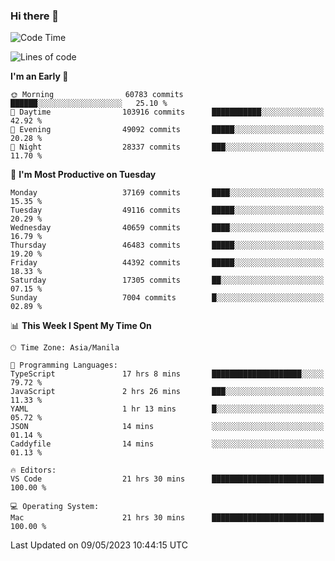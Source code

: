 ### Hi there 👋

<!--START_SECTION:waka-->
![Code Time](http://img.shields.io/badge/Code%20Time-3%2C917%20hrs%2023%20mins-blue)

![Lines of code](https://img.shields.io/badge/From%20Hello%20World%20I%27ve%20Written-99.5%20million%20lines%20of%20code-blue)

**I'm an Early 🐤** 

```text
🌞 Morning                60783 commits       ██████░░░░░░░░░░░░░░░░░░░   25.10 % 
🌆 Daytime                103916 commits      ███████████░░░░░░░░░░░░░░   42.92 % 
🌃 Evening                49092 commits       █████░░░░░░░░░░░░░░░░░░░░   20.28 % 
🌙 Night                  28337 commits       ███░░░░░░░░░░░░░░░░░░░░░░   11.70 % 
```
📅 **I'm Most Productive on Tuesday** 

```text
Monday                   37169 commits       ████░░░░░░░░░░░░░░░░░░░░░   15.35 % 
Tuesday                  49116 commits       █████░░░░░░░░░░░░░░░░░░░░   20.29 % 
Wednesday                40659 commits       ████░░░░░░░░░░░░░░░░░░░░░   16.79 % 
Thursday                 46483 commits       █████░░░░░░░░░░░░░░░░░░░░   19.20 % 
Friday                   44392 commits       █████░░░░░░░░░░░░░░░░░░░░   18.33 % 
Saturday                 17305 commits       ██░░░░░░░░░░░░░░░░░░░░░░░   07.15 % 
Sunday                   7004 commits        █░░░░░░░░░░░░░░░░░░░░░░░░   02.89 % 
```


📊 **This Week I Spent My Time On** 

```text
🕑︎ Time Zone: Asia/Manila

💬 Programming Languages: 
TypeScript               17 hrs 8 mins       ████████████████████░░░░░   79.72 % 
JavaScript               2 hrs 26 mins       ███░░░░░░░░░░░░░░░░░░░░░░   11.33 % 
YAML                     1 hr 13 mins        █░░░░░░░░░░░░░░░░░░░░░░░░   05.72 % 
JSON                     14 mins             ░░░░░░░░░░░░░░░░░░░░░░░░░   01.14 % 
Caddyfile                14 mins             ░░░░░░░░░░░░░░░░░░░░░░░░░   01.13 % 

🔥 Editors: 
VS Code                  21 hrs 30 mins      █████████████████████████   100.00 % 

💻 Operating System: 
Mac                      21 hrs 30 mins      █████████████████████████   100.00 % 
```


 Last Updated on 09/05/2023 10:44:15 UTC
<!--END_SECTION:waka-->


<!--
**rad182/rad182** is a ✨ _special_ ✨ repository because its `README.md` (this file) appears on your GitHub profile.

Here are some ideas to get you started:

- 🔭 I’m currently working on ...
- 🌱 I’m currently learning ...
- 👯 I’m looking to collaborate on ...
- 🤔 I’m looking for help with ...
- 💬 Ask me about ...
- 📫 How to reach me: ...
- 😄 Pronouns: ...
- ⚡ Fun fact: ...
-->
